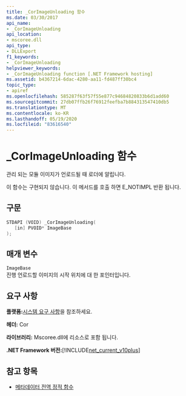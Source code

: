 ```yaml
---
title: _CorImageUnloading 함수
ms.date: 03/30/2017
api_name:
- _CorImageUnloading
api_location:
- mscoree.dll
api_type:
- DLLExport
f1_keywords:
- _CorImageUnloading
helpviewer_keywords:
- _CorImageUnloading function [.NET Framework hosting]
ms.assetid: b4367214-6dac-4280-aa11-fd487ff30bc4
topic_type:
- apiref
ms.openlocfilehash: 585287f63f57f55e877c94684820833b6d1add60
ms.sourcegitcommit: 27db07ffb26f76912feefba7b884313547410db5
ms.translationtype: MT
ms.contentlocale: ko-KR
ms.lasthandoff: 05/19/2020
ms.locfileid: "83616540"
---
```

# <a name="_corimageunloading-function"></a>_CorImageUnloading 함수
관리 되는 모듈 이미지가 언로드될 때 로더에 알립니다.  
  
 이 함수는 구현되지 않습니다. 이 메서드를 호출 하면 E_NOTIMPL 반환 됩니다.  
  
## <a name="syntax"></a>구문  
  
```cpp  
STDAPI (VOID) _CorImageUnloading(
   [in] PVOID* ImageBase  
);  
```  
  
## <a name="parameters"></a>매개 변수  
 `ImageBase`  
 진행 언로드할 이미지의 시작 위치에 대 한 포인터입니다.  
  
## <a name="requirements"></a>요구 사항  
 **플랫폼:**[시스템 요구 사항](../../get-started/system-requirements.md)을 참조하세요.  
  
 **헤더:** Cor  
  
 **라이브러리:** Mscoree.dll에 리소스로 포함 됩니다.  
  
 **.NET Framework 버전:**[!INCLUDE[net_current_v10plus](../../../../includes/net-current-v10plus-md.md)]  
  
## <a name="see-also"></a>참고 항목

- [메타데이터 전역 정적 함수](../metadata/metadata-global-static-functions.md)
